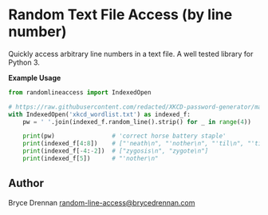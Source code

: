 # Random Text File Access (by line number)

Quickly access arbitrary line numbers in a text file. A well tested library for Python 3.

**Example Usage**

```python
from randomlineaccess import IndexedOpen

# https://raw.githubusercontent.com/redacted/XKCD-password-generator/master/xkcdpass/static/default.txt
with IndexedOpen('xkcd_wordlist.txt') as indexed_f:
    pw = ' '.join(indexed_f.random_line().strip() for _ in range(4))

    print(pw)                # 'correct horse battery staple'      
    print(indexed_f[4:8])    # ["'neath\n", "'nother\n", "'til\n", "'tis\n"]
    print(indexed_f[-4:-2])  # ["zygosis\n", "zygote\n"]
    print(indexed_f[5])      # "'nother\n"
```


## Author

Bryce Drennan <random-line-access@brycedrennan.com>